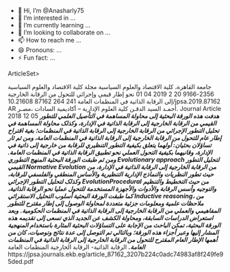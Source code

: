 - 👋 Hi, I’m @Anasharly75
- 👀 I’m interested in ...
- 🌱 I’m currently learning ...
- 💞️ I’m looking to collaborate on ...
- 📫 How to reach me ...
- 😄 Pronouns: ...
- ⚡ Fun fact: ...

<!---
Anasharly75/Anasharly75 is a ✨ special ✨ repository because its `README.md` (this file) appears on your GitHub profile.
You can click the Preview link to take a look at your changes.
--->
ArticleSet>
<Article>
<Journal>
<PublisherName>جامعة القاهرة، کلية الاقتصاد والعلوم السياسية</PublisherName>
<JournalTitle>مجلة کلية الاقتصاد والعلوم السياسية</JournalTitle>
<Issn>2356-9166</Issn>
<Volume>20</Volume>
<Issue>2</Issue>
<PubDate PubStatus="epublish">
<Year>2019</Year>
<Month>04</Month>
<Day>01</Day>
</PubDate>
</Journal>
<ArticleTitle/>
<VernacularTitle>نحو إطار قيمي وإجرائي للتحول من الرقابة الخارجية إلى الرقابة الذاتية في المنظمات العامة</VernacularTitle>
<FirstPage>241</FirstPage>
<LastPage>264</LastPage>
<ELocationID EIdType="pii">87162</ELocationID>
<ELocationID EIdType="doi">10.21608/jpsa.2019.87162</ELocationID>
<Language>AR</Language>
<AuthorList>
<Author>
<FirstName>أحمـد السيد</FirstName>
<LastName>الدقـن</LastName>
<Affiliation>کلية العلوم الإدارية – أکاديمية السادات ،مصـر.</Affiliation>
</Author>
</AuthorList>
<PublicationType>Journal Article</PublicationType>
<History>
<PubDate PubStatus="received">
<Year>2018</Year>
<Month>12</Month>
<Day>05</Day>
</PubDate>
</History>
<Abstract/>
<OtherAbstract Language="AR"><strong><em>   هدفت هذه الورقة البحثية إلى محاولة المساهمة في التأصيل العلمي للتطور القيمي من الرقابة الخارجية إلى الرقابة الذاتية في الإدارة، وکذلک محاولة المساهمة في تحليل التطور الإجرائي من الرقابة الخارجية إلى الرقابة الذاتية في المنظمات؛ بغية اقتراح  إطار عام  للتحول من الرقابة الخارجية إلى الرقابة الذاتية في المنظمات العامة، ومن ثم ثار تساؤلان بحثيان: أولهما يتعلق بکيفية التطور التنظيري للرقابة من خارجية إلى ذاتية في الإدارة، وقانيهما بکيفية التحول العملي نحو تطبيق الرقابة الذاتية في المنظمات العامة. </em></strong> <strong><em>     ومن ثم طبقت الورقة البحثية المنهج التطوري </em></strong><strong><em>Evolutionary approach</em></strong><strong><em> لتحليل التطور القيمي </em></strong><strong><em>Normative Evolution </em></strong><strong><em> من الرقابة الخارجية إلى الرقابة الذاتية في الإدارة، من حيث  تطور النظريات والنماذج الإدارية التنظيرية  والأساس المنطقي والفلسفي للرقابة، وکذلک لتحليل التطور الإجرائي  </em></strong><strong><em>Evolution</em></strong><strong><em>Procedural</em></strong><strong><em> من حيث التخطيط والتنظيم والتوجيه وأسس الرقابة والأدوات والأجهزة المستخدمة للتحول عمليا نحو الرقابة الذاتية، کما طبقت الورقة البحثية أسلوب التحليل الاستقرائي </em></strong><strong><em>Inductive reasoning</em></strong><strong><em>، من ملاحظات علمية ومعلومات جزئية متعددة لمحاولة الوصول إلى إطار مقترح للتطور المفاهيمي والعملي من الرقابة الخارجية إلى الرقابة الذاتية في المنظمات الحکومية.</em></strong> <strong><em>  وبعد استعراض الدراسات السابقة، ومحاولة الکشف عن الجديد الذي تسعى إلى تقديمه هذه الورقة البحثية، </em></strong><strong><em>تمکن الباحث من الإجابة على التساؤلات البحثية المثارة باستخدام المنهجية المشار إليها وعبر أجزاء هذه الورقة؛ وبالتالي تم التوصل إلى عدة نتائج وتوصيات، کان من أهمها الإطار العام المقترح للتحول من الرقابة الخارجية إلى الرقابة الذاتية في المنظمات العامة.</em></strong></OtherAbstract>
<ObjectList>
<Object Type="keyword">
<Param Name="value">الرقابة الذاتية- الرقابة الخارجية</Param>
</Object>
<Object Type="keyword">
<Param Name="value">المنظمات العامة</Param>
</Object>
</ObjectList>
<ArchiveCopySource DocType="pdf">https://jpsa.journals.ekb.eg/article_87162_3207b224c0adc74983af8f249fe95ded.pdf</ArchiveCopySource>
</Article>
</ArticleSet>
